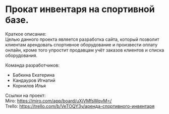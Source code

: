 # Прокат инвентаря на спортивной базе.
Краткое описание:  
Целью данного проекта является разработка сайта, который позволит клиентам арендовать спортивное оборудование и произвести оплату онлайн, кроме того упростит продавцам учёт заказов клиентов и списка оборудования.  

Команда разработчиков:
- Бабкина Екатерина
- Кандауров Игнатий
- Корнилов Илья

Ссылки на проект:  
Miro: https://miro.com/app/board/uXjVMfsWqvM=/  
Trello: https://trello.com/b/VeTOQY3y/аренда-спортивного-инвентаря
